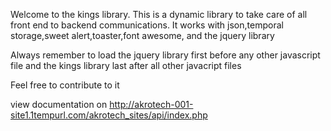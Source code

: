 Welcome to the kings library.
This is a dynamic library to take care of all front end to backend communications. 
It works with json,temporal storage,sweet alert,toaster,font awesome, and the jquery library

Always remember to load the jquery library first before any other javascript file and the kings library last after all other javacript files

Feel free to contribute to it 

view documentation on http://akrotech-001-site1.1tempurl.com/akrotech_sites/api/index.php
